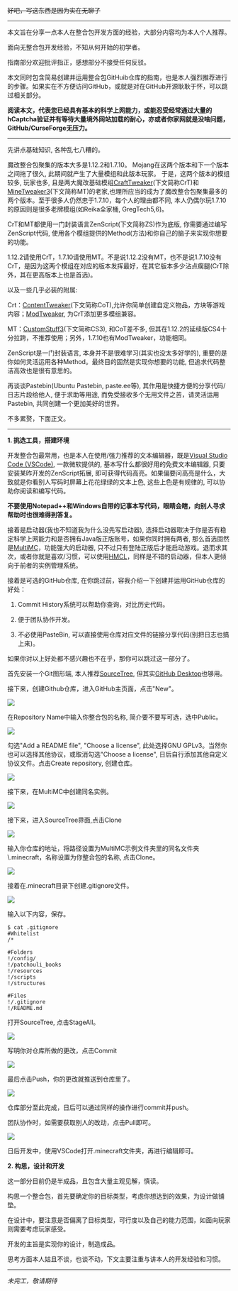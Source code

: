 ~~好吧，写这东西是因为实在无聊了~~

---

本文旨在分享一点本人在整合包开发方面的经验，大部分内容均为本人个人推荐。

面向无整合包开发经验，不知从何开始的初学者。

指南部分欢迎批评指正，感想部分不接受任何反驳。

本文同时包含简易创建并运用整合包GitHuib仓库的指南，也是本人强烈推荐进行的步骤。如果实在不方便访问GitHub，或就是对在GitHub开源耿耿于怀，可以跳过相关部分。

**阅读本文，代表您已经具有基本的科学上网能力，或能忍受经常通过大量的hCaptcha验证并有等待大量境外网站加载的耐心，亦或者你家网就是没啥问题，GitHub/CurseForge无压力。**

---

先讲点基础知识, 各种乱七八糟的。

魔改整合包聚集的版本大多是1.12.2和1.7.10。 Mojang在这两个版本和下一个版本之间拖了很久, 此期间就产生了大量模组和此版本玩家。 于是，这两个版本的模组较多, 玩家也多, 且是两大魔改基础模组[CraftTweaker](https://www.curseforge.com/minecraft/mc-mods/crafttweaker)(下文简称CrT)和[MineTweaker3](https://www.curseforge.com/minecraft/mc-mods/minetweaker3)(下文简称MT)的老家,也理所应当的成为了魔改整合包聚集最多的两个版本。至于很多人仍然忠于1.7.10，每个人的理由都不同, 本人仍偶尔玩1.7.10的原因则是很多老牌模组(如Reika全家桶, GregTech5,6)。

CrT和MT都使用一门封装语言ZenScript(下文简称ZS)作为底版, 你需要通过编写ZenScript代码, 使用各个模组提供的Method(方法)和你自己的脑子来实现你想要的功能。

1.12.2请使用CrT，1.7.10请使用MT。不是说1.12.2没有MT，也不是说1.7.10没有CrT，是因为这两个模组在对应的版本发挥最好，在其它版本多少沾点瘸腿(CrT除外，其在更高版本上也是首选)。

以及一些几乎必装的附属:

Crt：[ContentTweaker](https://www.curseforge.com/minecraft/mc-mods/contenttweaker)(下文简称CoT),允许你简单创建自定义物品，方块等游戏内容；[ModTweaker](https://www.curseforge.com/minecraft/mc-mods/modtweaker), 为CrT添加更多模组兼容。

MT：[CustomStuff3](https://www.curseforge.com/minecraft/mc-mods/custom-stuff-3)(下文简称CS3), 和CoT差不多, 但其在1.12.2的延续版CS4十分拉跨，不推荐使用；另外，1.7.10也有ModTweaker，功能相同。

ZenScript是一门封装语言, 本身并不是很难学习(其实也没太多好学的), 重要的是你如何灵活运用各种Method。最终目的固然是实现你想要的功能, 但追求代码整洁高效也是很有意思的。

再谈谈Pastebin(Ubuntu Pastebin, paste.ee等), 其作用是快捷方便的分享代码/日志片段给他人, 便于求助等用途, 而免受接收多个无用文件之苦，请灵活运用Pastebin, 共同创建一个更加美好的世界。

不多累赘，下面正文。

---

**1. 挑选工具，搭建环境**

开发整合包最常用，也是本人在使用/强力推荐的文本编辑器，既是[Visual Studio Code (VSCode)](https://code.visualstudio.com/), 一款微软提供的, 基本写什么都很好用的免费文本编辑器, 只要安装某昨开发的ZenScript拓展, 即可获得代码高亮。如果偏要问高亮是什么，大致就是你看别人写码时屏幕上花花绿绿的文本上色, 这些上色是有规律的, 可以协助你阅读和编写代码。

**不要使用Notepad++和Windows自带的记事本写代码，眼睛会瞎，向别人寻求帮助时也很难得到答复。**

接着是启动器(我也不知道我为什么没先写启动器), 选择启动器取决于你是否有稳定科学上网能力和是否拥有Java版正版账号，如果你同时拥有两者, 那么首选固然是[MultiMC](https://multimc.org/)，功能强大的启动器, 只不过只有登陆正版后才能启动游戏。退而求其次，或者你就是喜欢/习惯，可以使用[HMCL](https://github.com/huanghongxun/HMCL/releases)，同样是不错的启动器，但本人更倾向于前者的实例管理系统。

接着是可选的GitHub仓库, 在你跳过前，容我介绍一下创建并运用GitHub仓库的好处：

1. Commit History系统可以帮助你查询，对比历史代码。

2. 便于团队协作开发。

3. 不必使用PasteBin, 可以直接使用仓库对应文件的链接分享代码(别把日志也搞上来)。

如果你对以上好处都不感兴趣也不在乎，那你可以跳过这一部分了。

首先安装一个Git图形端, 本人推荐[SourceTree](https://www.sourcetreeapp.com/), 但其实[GitHub Desktop](https://desktop.github.com/)也够用。

接下来，创建Github仓库，进入GitHub主页面，点击"New"。

![](image/personalModpackDevExperience/1613826794846.png)

在Repository Name中输入你整合包的名称, 简介要不要写可选，选中Public。

![](image/personalModpackDevExperience/1613826902868.png)

勾选"Add a README file", "Choose a license", 此处选择GNU GPLv3。当然你也可以选择其他协议，或取消勾选"Choose a license", 日后自行添加其他自定义协议文件。点击Create repository, 创建仓库。

![](image/personalModpackDevExperience/1613827209488.png)

接下来，在MultiMC中创建同名实例。

![](image/personalModpackDevExperience/1613827802361.png)


接下来，进入SourceTree界面,点击Clone

![](image/personalModpackDevExperience/1613827497637.png)

输入你仓库的地址，将路径设置为MultiMC示例文件夹里的同名文件夹\\.minecraft，名称设置为你整合包的名称, 点击Clone。

![](image/personalModpackDevExperience/1613827889537.png)

接着在.minecraft目录下创建.gitignore文件。

![](image/personalModpackDevExperience/1613828002618.png)

输入以下内容，保存。

```
$ cat .gitignore
#Whitelist
/*

#Folders
!/config/
!/patchouli_books
!/resources
!/scripts
!/structures

#Files
!/.gitignore
!/README.md
````

打开SourceTree, 点击StageAll。

![](image/personalModpackDevExperience/1613828261385.png)

写明你对仓库所做的更改，点击Commit

![](image/personalModpackDevExperience/1613828322441.png)


最后点击Push，你的更改就推送到仓库里了。

![](image/personalModpackDevExperience/1613828376987.png)

仓库部分至此完成，日后可以通过同样的操作进行commit并push。

团队协作时，如需要获取别人的改动，点击Pull即可。

![](image/personalModpackDevExperience/1613828537650.png)

日后开发中，使用VSCode打开.minecraft文件夹，再进行编辑即可。


**2. 构思，设计和开发**

这一部分目前仍是半成品，且包含大量主观见解，慎读。


构思一个整合包，首先要确定你的目标类型，考虑你想达到的效果，为设计做铺垫。

在设计中，要注意是否偏离了目标类型，可行度以及自己的能力范围，如面向玩家则需要考虑玩家感受。

开发的主旨是实现你的设计，制造成品。

思考方面本人姑且不谈，也谈不动，下文主要注重与讲本人的开发经验和习惯。

---

*未完工，敬请期待*
